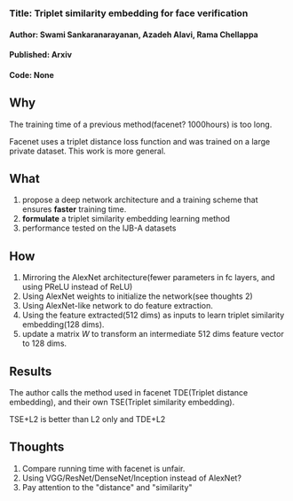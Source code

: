 ### Title: Triplet similarity embedding for face verification

#### Author: Swami Sankaranarayanan, Azadeh Alavi, Rama Chellappa

#### Published: Arxiv

#### Code: None



## Why

The training time of a previous method(facenet? 1000hours) is too long. 

Facenet uses a triplet distance loss function and was trained on a large private dataset. This work is more general.

## What

1. propose a deep network architecture and a training scheme that ensures **faster** training time.
2. **formulate** a triplet similarity embedding learning method
3. performance tested on the IJB-A datasets

## How

1. Mirroring the AlexNet architecture(fewer parameters in fc layers, and using PReLU instead of ReLU)
2. Using AlexNet weights to initialize the network(see thoughts 2)
3. Using AlexNet-like network to do feature extraction.
4. Using the feature extracted(512 dims)  as inputs to learn triplet similarity embedding(128 dims).
5. update a matrix $W$ to transform an intermediate 512 dims feature vector to 128 dims.

## Results

The author calls the method used in facenet TDE(Triplet distance embedding), and their own TSE(Triplet similarity embedding).

TSE+L2 is better than L2 only and TDE+L2

## Thoughts

1. Compare running time with facenet is unfair.
2. Using VGG/ResNet/DenseNet/Inception instead of AlexNet?
3. Pay attention to the "distance" and "similarity"